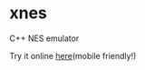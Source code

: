 # xnes

C++ NES emulator

Try it online [here](https://www.studiostudios.net/xnes/nes.html)(mobile friendly!)
